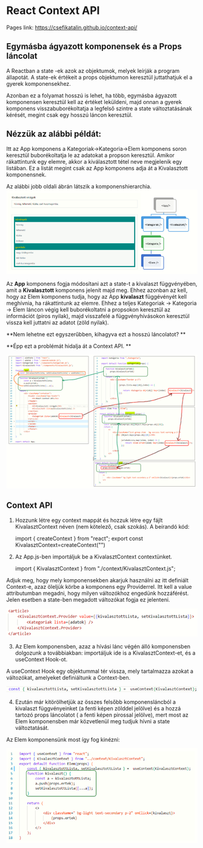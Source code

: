 # React Context API

Pages link: https://csefikatalin.github.io/context-api/

## Egymásba ágyazott komponensek és a Props láncolat

A Reactban a state -ek azok az objektumok, melyek leírják a program állapotát. A state-ek értékeit a props objektumon keresztül juttathatjuk el a gyerek komponensekhez.

Azonban ez a folyamat hosszú is lehet, ha több, egymásba ágyazott komponensen keresztül kell az értéket leküldeni, majd onnan a gyerek komponens visszabuborékoltatja a legfelső szintre a state változtatásának kérését, megint csak egy hosszú láncon keresztül.

## Nézzük az alábbi példát:

Itt az App komponens a Kategoriak->Kategoria->Elem komponens soron keresztül buborékoltatja le az adatokat a propson keresztül. Amikor rákattintunk egy elemre, akkor a kiválasztott tétel neve megjelenik egy listában. Ez a listát megint csak az App komponens adja át a Kivalasztott komponensnek.

Az alábbi jobb oldali ábrán látszik a komponenshierarchia.
<img src="public/kepek/komponenshierarchia.png" alt="komponens hierarchia">

Az **App** komponens fogja módosítani azt a state-t a kivalaszt függvényében, amit a **Kivalasztott** komponens jelenít majd meg. Ehhez azonban az kell, hogy az Elem komponens tudja, hogy az App **kivalaszt** függévényét kell meghívnia, ha rákattintunk az elemre. Ehhez a teljes Kategoriak -> Kategoria -> Elem láncon végig kell buborékoltatni a propsokon keresztül az információt (piros nyilak), majd visszafelé a függvényhívásokon keresztül vissza kell juttatni az adatot (zöld nyilak).

**Nem lehetne ezt egyszerűbben, kihagyva ezt a hosszú láncolatot? **

**Épp ezt a problémát hidalja át a Context API. **

<img src="public/kepek/props_state.PNG" alt="propsok és statek buborékoltatása">

## Context API

1. Hozzunk létre egy context mappát és hozzuk létre egy fájlt KivalasztContext néven  (nem kötelező, csak szokás).  A beírandó kód:
       
    import { createContext } from "react";
    export const KivalasztContext=createContext("")

2. Az App.js-ben importáljuk be a KivalasztContext contextünket.

    import { KivalasztContext } from "./context/KivalasztContext.js";

Adjuk meg, hogy mely komponensekben akarjuk használni az itt definiált Context-e, azaz öleljük körbe a komponens egy Providerrel.
Itt kell a value attributumban megadni, hogy milyen változókhoz engedünk hozzáférést. Jelen esetben a  state-ben megadott változókat fogja ez jelenteni.

<img src="public/kepek/provider.png" alt="provider">
 
3. Az Elem komponensben, azaz a hívási lánc végén álló komponensben dolgozunk a továbbiakban:  importáljuk ide is a KivalasztContext-et, és a useContext Hook-ot.

A useContext Hook egy objektummal tér vissza, mely tartalmazza azokat a változókat, amelyeket definiáltunk a Context-ben.

<img src="public/kepek/useContext.png" alt="provider">
 
4. Ezután már kitörölhetjük az összes felsőbb komponensláncból  a kivalaszt függvényeinket (a fenti képen zölddel jelölve) és a hozzá tartozó props láncolatot ( a fenti képen pirossal jelölve), mert most az Elem komponensben már közvetlenül meg tudjuk hívni a state változtatását.

Az Elem komponensünk most így fog kinézni:

<img src="public/kepek/Elem_koponens_context.PNG" alt="provider">
